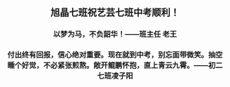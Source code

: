 ##  <center>旭晶七班祝艺芸七班中考顺利！</center>
<!--368829408-->
### <center>以梦为马，不负韶华！——班主任 老王</center>
### <center>付出终有回报，信心绝对重要。现在就到中考，别忘面带微笑。抽空睡个好觉，不必紧张煎熬。敞开鲲鹏怀抱，直上青云九霄。——初二七班凌子阳</center><br/>
